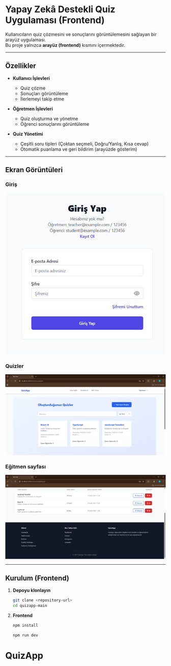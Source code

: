 # Yapay Zekâ Destekli Quiz Uygulaması (Frontend)

Kullanıcıların quiz çözmesini ve sonuçlarını görüntülemesini sağlayan bir arayüz uygulaması.  
Bu proje yalnızca **arayüz (frontend)** kısmını içermektedir.

---

## Özellikler

- **Kullanıcı İşlevleri**
  - Quiz çözme
  - Sonuçları görüntüleme
  - İlerlemeyi takip etme

- **Öğretmen İşlevleri**
  - Quiz oluşturma ve yönetme
  - Öğrenci sonuçlarını görüntüleme

- **Quiz Yönetimi**
  - Çeşitli soru tipleri (Çoktan seçmeli, Doğru/Yanlış, Kısa cevap)
  - Otomatik puanlama ve geri bildirim (arayüzde gösterim)

---

## Ekran Görüntüleri

### Giriş
![Giriş](gorsel/giris.png)

### Quizler
![Quizler](gorsel/quizzes.png)

### Eğitmen sayfası
![Eğitmen sayfası](gorsel/egitmen.png)

---

## Kurulum (Frontend)

1. **Depoyu klonlayın**
   ```bash
   git clone <repository-url>
   cd quizapp-main

2. **Frontend**
   ```bash
   npm install
   ```
   ```bash
   npm run dev
   ```
# QuizApp
